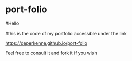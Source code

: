 # port-folio
#Hello

#this is the code of my portfolio accessible under the link

https://deperkenne.github.io/port-folio

Feel free to consult it and fork it if you wish